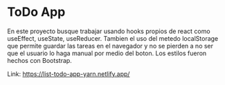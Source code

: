 #  ToDo App

En este proyecto busque trabajar usando hooks propios de react como 
useEffect, useState, useReducer. Tambien el uso del metedo localStorage 
que permite guardar las tareas en el navegador y no se pierden a no ser 
que el usuario lo haga manual por medio del boton.
Los estilos fueron hechos con Bootstrap. 

Link: https://list-todo-app-yarn.netlify.app/
